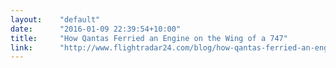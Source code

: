 ```yaml
---
layout:    "default"
date:      "2016-01-09 22:39:54+10:00"
title:     "How Qantas Ferried an Engine on the Wing of a 747"
link:      "http://www.flightradar24.com/blog/how-qantas-ferried-an-engine-on-the-wing-of-a-747/"
---
```

